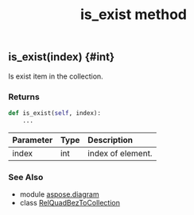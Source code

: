 ﻿---
title: is_exist method
second_title: Aspose.Diagram for Python via .NET API References
description: 
type: docs
weight: 30
url: /python-net/aspose.diagram/relquadbeztocollection/is_exist/
is_root: false
---

## is_exist(index) {#int}

Is exist item in the collection.

### Returns 





```python
def is_exist(self, index):
    ...
```


| Parameter | Type | Description |
| :- | :- | :- |
| index | int | index of element. |



### See Also
* module [aspose.diagram](../../)
* class [RelQuadBezToCollection](/diagram/python-net/aspose.diagram/relquadbeztocollection)
